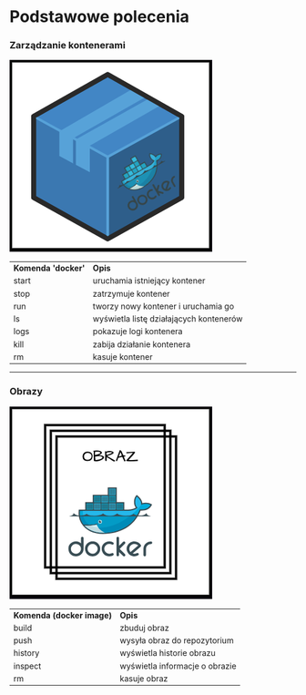 # Podstawowe polecenia
### Zarządzanie kontenerami
![container](/grafiki/container.png)
<table>
    <tr>
        <td><b>Komenda 'docker'</b></td>
        <td><b>Opis</b></td>
    </tr>
    <tr>
        <td>start</td>
        <td>uruchamia istniejący kontener</td>
    </tr>
    <tr>
        <td>stop</td>
        <td>zatrzymuje kontener</td>
    </tr>
    <tr>
        <td>run</td>
        <td>tworzy nowy kontener i uruchamia go</td>
    </tr>
    <tr>
        <td>ls </td>
        <td>wyświetla listę działających kontenerów</td>
    </tr>
    <tr>
        <td>logs</td>
        <td>pokazuje logi kontenera</td>
    </tr>
    <tr>
        <td>kill</td>
        <td>zabija działanie kontenera</td>
    </tr>
    <tr>
        <td>rm</td>
        <td>kasuje kontener</td>
    </tr>
</table>

___

### Obrazy
![docker image](/grafiki/docker_image.png)
<table>
    <tr>
        <td><b>Komenda (docker image)</b></td>
        <td><b>Opis</b></td>
    </tr>
    <tr>
        <td>build</td>
        <td>zbuduj obraz</td>
    </tr>
    <tr>
        <td>push</td>
        <td>wysyła obraz do repozytorium</td>
    </tr>
    <tr>
        <td>history</td>
        <td>wyświetla historie obrazu</td>
    </tr>
    <tr>
        <td>inspect</td>
        <td>wyświetla informacje o obrazie</td>
    </tr>
    <tr>
        <td>rm</td>
        <td>kasuje obraz</td>
    </tr>
</table>